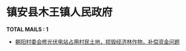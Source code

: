 # 镇安县木王镇人民政府
__TOTAL MAILS : 1__
- [朝阳村委会修光伏电站占用村民土地，损毁经济林作物，补偿资金问题](../../categories/mails/6760.md)